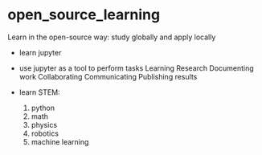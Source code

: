 # open_source_learning
Learn in the open-source way: study globally and apply locally

- learn jupyter

- use jupyter as a tool to perform tasks
    Learning
    Research
    Documenting work
    Collaborating
    Communicating
    Publishing results
    
- learn STEM:
    1) python
    2) math
    3) physics
    4) robotics
    5) machine learning

